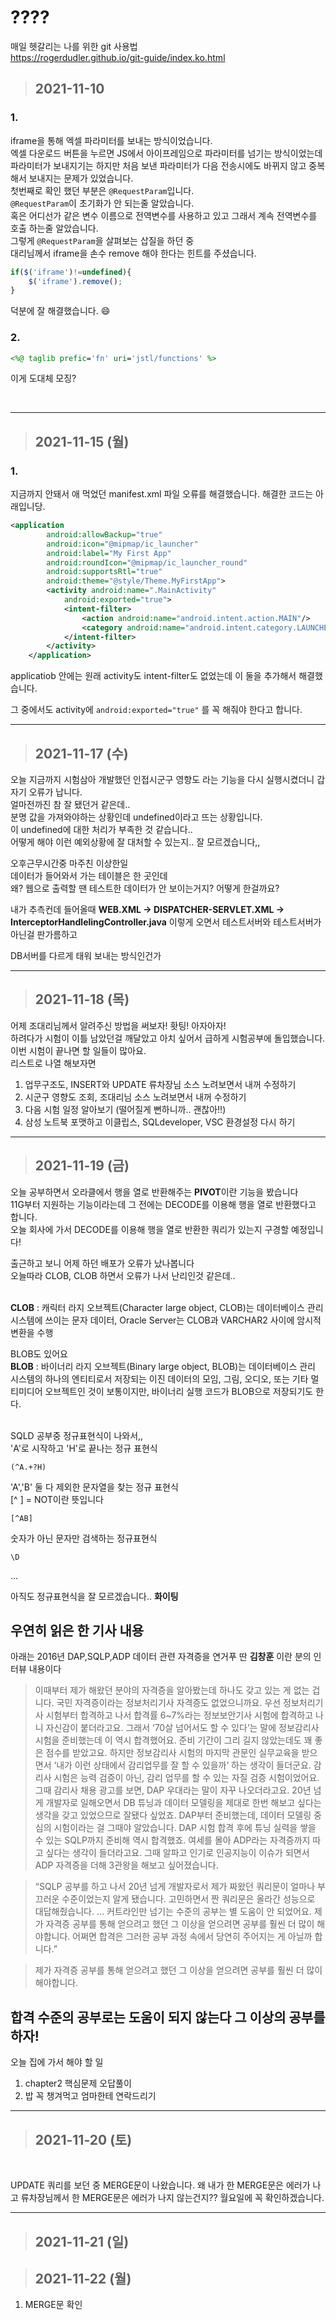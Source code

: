 # ????

매일 헷갈리는 나를 위한 git 사용법 <br>
https://rogerdudler.github.io/git-guide/index.ko.html

> ## 2021-11-10


### 1.

 iframe을 통해 엑셀 파라미터를 보내는 방식이었습니다. <br/>
엑셀 다운로드 버튼을 누르면 JS에서 아이프레임으로 파라미터를 넘기는 방식이었는데 파라미터가 보내지기는 하지만 처음 보낸 파라미터가 다음 전송시에도 바뀌지 않고 중복해서 보내지는 문제가 있었습니다. <br/>
첫번째로 확인 했던 부분은 ```@RequestParam```입니다. <br />
```@RequestParam```이 초기화가 안 되는줄 알았습니다. <br/>
혹은 어디선가 같은 변수 이름으로 전역변수를 사용하고 있고 그래서 계속 전역변수를 호출 하는줄 알았습니다.<br/>
그렇게 ```@RequestParam```을 살펴보는 삽질을 하던 중<br/>
대리님께서 iframe을 손수 remove 해야 한다는 힌트를 주셨습니다.
``` javascript
if($('iframe')!=undefined){
    $('iframe').remove();
}
```
덕분에 잘 해결했습니다. 😄

### 2.

```jsp
<%@ taglib prefic='fn' uri='jstl/functions' %>
```
이게 도대체 모징?

<br/>


---

> ## 2021-11-15 (월)

### 1. 
지금까지 안돼서 애 먹었던 manifest.xml 파일 오류를 해결했습니다.
해결한 코드는 아래입니당.

```xml
<application
        android:allowBackup="true"
        android:icon="@mipmap/ic_launcher"
        android:label="My First App"
        android:roundIcon="@mipmap/ic_launcher_round"
        android:supportsRtl="true"
        android:theme="@style/Theme.MyFirstApp">
        <activity android:name=".MainActivity"
            android:exported="true">
            <intent-filter>
                <action android:name="android.intent.action.MAIN"/>
                <category android:name="android.intent.category.LAUNCHER"/>
            </intent-filter>
        </activity>
    </application>
```
applicatiob 안에는 원래 activity도 intent-filter도 없었는데 이 둘을 추가해서 해결했습니다.

그 중에서도 activity에 ``` android:exported="true" ``` 를 꼭 해줘야 한다고 합니다.

---

> ## 2021-11-17 (수)

오늘 지금까지 시험삼아 개발했던 인접시군구 영향도 라는 기능을 다시 실행시켰더니 갑자기 오류가 납니다. <br />
얼마전까진 참 잘 됐던거 같은데.. <br /> 
분명 값을 가져와야하는 상황인데 undefined이라고 뜨는 상황입니다.<br/>
이 undefined에 대한 처리가 부족한 것 같습니다.. <br/>
어떻게 해야 이런 예외상황에 잘 대처할 수 있는지.. 잘 모르겠습니다,,

오후근무시간중 마주친 이상한일 <BR/>
데이터가 들어와서 가는 테이블은 한 곳인데<BR/>
왜? 웹으로 출력할 땐 테스트한 데이터가 안 보이는거지? 어떻게 한걸까요?

내가 추측컨데 들어올때 
**WEB.XML -> DISPATCHER-SERVLET.XML -> InterceptorHandlelingController.java**
이렇게 오면서 테스트서버와 테스트서버가 아닌걸 판가름하고

DB서버를 다르게 태워 보내는 방식인건가

---

> ## 2021-11-18 (목)

어제 조대리님께서 알려주신 방법을 써보자! 홧팅! 아자아자! <BR/>
하려다가 시험이 이틀 남았던걸 깨달았고 아치 싶어서 급하게 시험공부에 돌입했습니다. <BR>
이번 시험이 끝나면 할 일들이 많아요.<BR/>
리스트로 나열 해보자면 <BR/>
1. 업무구조도, INSERT와 UPDATE 류차장님 소스 노려보면서 내꺼 수정하기
2. 시군구 영향도 조회, 조대리님 소스 노려보면서 내꺼 수정하기
3. 다음 시험 일정 알아보기 (떨어질게 뻔하니까.. 괜찮아!!)
4. 삼성 노트북 포맷하고 이클립스, SQLdeveloper, VSC 환경설정 다시 하기

---

> ## 2021-11-19 (금)

오늘 공부하면서 오라클에서 행을 열로 반환해주는 **PIVOT**이란 기능을 봤습니다<BR/>
11G부터 지원하는 기능이라는데 그 전에는 DECODE를 이용해 행을 열로 반환했다고 합니다.<BR/>
오늘 회사에 가서 DECODE를 이용해 행을 열로 반환한 쿼리가 있는지 구경할 예정입니다!

출근하고 보니 어제 하던 배포가 오류가 났나봅니다 <BR>
오늘따라 CLOB, CLOB 하면서 오류가 나서 난리인것 같은데.. <BR/>
<BR/>

**CLOB** : 캐릭터 라지 오브젝트(Character large object, CLOB)는 데이터베이스 관리 시스템에 쓰이는 문자 데이터, Oracle Server는 CLOB과 VARCHAR2 사이에 암시적 변환을 수행

BLOB도 있어요<BR/>
**BLOB** : 바이너리 라지 오브젝트(Binary large object, BLOB)는  데이터베이스 관리 시스템의 하나의 엔티티로서 저장되는 이진 데이터의 모임,  그림, 오디오, 또는 기타 멀티미디어 오브젝트인 것이 보통이지만, 바이너리 실행 코드가 BLOB으로 저장되기도 한다.


<BR/>
SQLD 공부중 정규표현식이 나와서,,

<BR/>
'A'로 시작하고 'H'로 끝나는 정규 표현식<BR/>

``` 
(^A.+?H) 
```
'A','B' 둘 다 제외한 문자열을 찾는 정규 표현식 <BR/>
[^ ] = NOT이란 뜻입니다

```
[^AB]
```
숫자가 아닌 문자만 검색하는 정규표현식 <BR/>
```
\D
```
...

아직도 정규표현식을 잘 모르겠습니다.. **화이팅**


## 우연히 읽은 한 기사 내용

아래는 2016년 DAP,SQLP,ADP 데이터 관련 자격증을 연거푸 딴 **김창훈** 이란 분의 인터뷰 내용이다

>이때부터 제가 해왔던 분야의 자격증을 알아봤는데 하나도 갖고 있는 게 없는 겁니다. 국민 자격증이라는 정보처리기사 자격증도 없었으니까요. 우선 정보처리기사 시험부터 합격하고 나서 합격률 6~7%라는 정보보안기사 시험에 합격하고 나니 자신감이 붙더라고요. 그래서 ‘70살 넘어서도 할 수 있다’는 말에 정보감리사 시험을 준비했는데 이 역시 합격했어요.
준비 기간이 그리 길지 않았는데도 꽤 좋은 점수를 받았고요. 하지만 정보감리사 시험의 마지막 관문인 실무교육을 받으면서 ‘내가 이런 상태에서 감리업무를 잘 할 수 있을까’ 하는 생각이 들더군요. 감리사 시험은 능력 검증이 아닌, 감리 업무를 할 수 있는 자질 검증 시험이었어요. 그때 감리사 채용 광고를 보면, DAP 우대라는 말이 자꾸 나오더라고요. 20년 넘게 개발자로 일해오면서 DB 튜닝과 데이터 모델링을 제대로 한번 해보고 싶다는 생각을 갖고 있었으므로 잘됐다 싶었죠.
DAP부터 준비했는데, 데이터 모델링 중심의 시험이라는 걸 그때야 알았습니다. DAP 시험 합격 후에 튜닝 실력을 쌓을 수 있는 SQLP까지 준비해 역시 합격했죠. 여세를 몰아 ADP라는 자격증까지 따고 싶다는 생각이 들더라고요. 그때 알파고 인기로 인공지능이 이슈가 되면서 ADP 자격증을 더해 3관왕을 해보고 싶어졌습니다.

> “SQLP 공부를 하고 나서 20년 넘게 개발자로서 제가 짜왔던 쿼리문이 얼마나 부끄러운 수준이었는지 알게 됐습니다.
고민하면서 짠 쿼리문은 올라간 성능으로 대답해줬습니다. … 커트라인만 넘기는 수준의 공부는 별 도움이 안 되었어요.
제가 자격증 공부를 통해 얻으려고 했던 그 이상을 얻으려면 공부를 훨씬 더 많이 해야합니다.
어쩌면 합격은 그러한 공부 과정 속에서 당연히 주어지는 게 아닐까 합니다.”

> 제가 자격증 공부를 통해 얻으려고 했던 그 이상을 얻으려면 공부를 훨씬 더 많이 해야합니다.

## 합격 수준의 공부로는 도움이 되지 않는다 그 이상의 공부를 하자!


오늘 집에 가서 해야 할 일
1. chapter2 핵심문제 오답풀이
2. 밥 꼭 챙겨먹고 엄마한테 연락드리기


---

> ## 2021-11-20 (토)

<BR/>

UPDATE 쿼리를 보던 중 MERGE문이 나왔습니다.
왜 내가 한 MERGE문은 에러가 나고 류차장님께서 한 MERGE문은 에러가 나지 않는건지?? 
월요일에 꼭 확인하겠습니다.


--- 

> ## 2021-11-21 (일)

> ## 2021-11-22 (월)

1. MERGE문 확인











